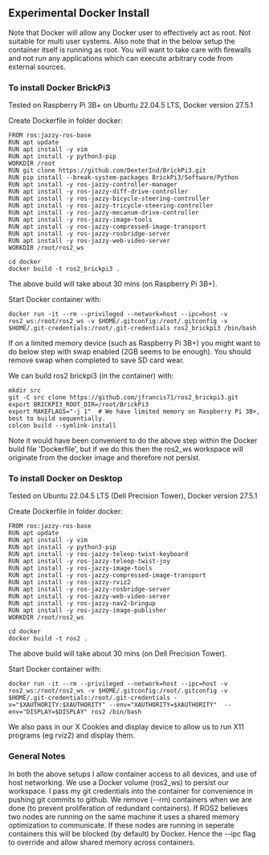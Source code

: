 ## Experimental Docker Install

Note that Docker will allow any Docker user to effectively act as root. Not suitable for multi user systems.
Also note that in the below setup the container itself is running as root. You will want to take care with firewalls
and not run any applications which can execute arbitrary code from external sources.

### To install Docker BrickPi3

Tested on Raspberry Pi 3B+ on Ubuntu 22.04.5 LTS, Docker version 27.5.1

Create Dockerfile in folder docker:
```
FROM ros:jazzy-ros-base
RUN apt update
RUN apt install -y vim
RUN apt install -y python3-pip
WORKDIR /root
RUN git clone https://github.com/DexterInd/BrickPi3.git
RUN pip install --break-system-packages BrickPi3/Software/Python
RUN apt install -y ros-jazzy-controller-manager
RUN apt install -y ros-jazzy-diff-drive-controller
RUN apt install -y ros-jazzy-bicycle-steering-controller
RUN apt install -y ros-jazzy-tricycle-steering-controller
RUN apt install -y ros-jazzy-mecanum-drive-controller
RUN apt install -y ros-jazzy-image-tools
RUN apt install -y ros-jazzy-compressed-image-transport
RUN apt install -y ros-jazzy-rosbridge-server
RUN apt install -y ros-jazzy-web-video-server
WORKDIR /root/ros2_ws
```

```
cd docker
docker build -t ros2_brickpi3 .
```

The above build will take about 30 mins (on Raspberry Pi 3B+).

Start Docker container with:
```
docker run -it --rm --privileged --network=host --ipc=host -v ros2_ws:/root/ros2_ws -v $HOME/.gitconfig:/root/.gitconfig -v $HOME/.git-credentials:/root/.git-credentials ros2_brickpi3 /bin/bash
```

If on a limited memory device (such as Raspberry Pi 3B+) you might want to do below step with swap enabled (2GB seems to be enough). You should remove swap when completed to save SD card wear.

We can build ros2 brickpi3 (in the container) with:
```
mkdir src
git -C src clone https://github.com/jfrancis71/ros2_brickpi3.git
export BRICKPI3_ROOT_DIR=/root/BrickPi3
export MAKEFLAGS="-j 1"  # We have limited memory on Raspberry Pi 3B+, best to build sequentially.
colcon build --symlink-install
```

Note it would have been convenient to do the above step within the Docker build file 'Dockerfile', but if we do this then the ros2_ws workspace will originate from the docker image and therefore not persist.

### To install Docker on Desktop

Tested on Ubuntu 22.04.5 LTS (Dell Precision Tower), Docker version 27.5.1

Create Dockerfile in folder docker:
```
FROM ros:jazzy-ros-base
RUN apt update
RUN apt install -y vim
RUN apt install -y python3-pip
RUN apt install -y ros-jazzy-teleop-twist-keyboard
RUN apt install -y ros-jazzy-teleop-twist-joy
RUN apt install -y ros-jazzy-image-tools
RUN apt install -y ros-jazzy-compressed-image-transport
RUN apt install -y ros-jazzy-rviz2
RUN apt install -y ros-jazzy-rosbridge-server
RUN apt install -y ros-jazzy-web-video-server
RUN apt install -y ros-jazzy-nav2-bringup
RUN apt install -y ros-jazzy-image-publisher
WORKDIR /root/ros2_ws
```

```
cd docker
docker build -t ros2 .
```

The above build will take about 30 mins (on Dell Precision Tower).

Start Docker container with:
```
docker run -it --rm --privileged --network=host --ipc=host -v ros2_ws:/root/ros2_ws -v $HOME/.gitconfig:/root/.gitconfig -v $HOME/.git-credentials:/root/.git-credentials -v="$XAUTHORITY:$XAUTHORITY" --env="XAUTHORITY=$XAUTHORITY"  --env="DISPLAY=$DISPLAY" ros2 /bin/bash
```

We also pass in our X Cookies and display device to allow us to run X11 programs (eg rviz2) and display them.

### General Notes

In both the above setups I allow container access to all devices, and use of host networking. We use a Docker volume (ros2_ws) to persist our workspace. I pass my git credentials into the container for convenience in pushing git commits to github. We remove (--rm) containers when we are done (to prevent proliferation of redundant containers). If ROS2 believes two nodes are running on the same machine it uses a shared memory optimization to communicate. If these nodes are running in seperate containers this will be blocked (by default) by Docker. Hence the --ipc flag to override and allow shared memory across containers.
